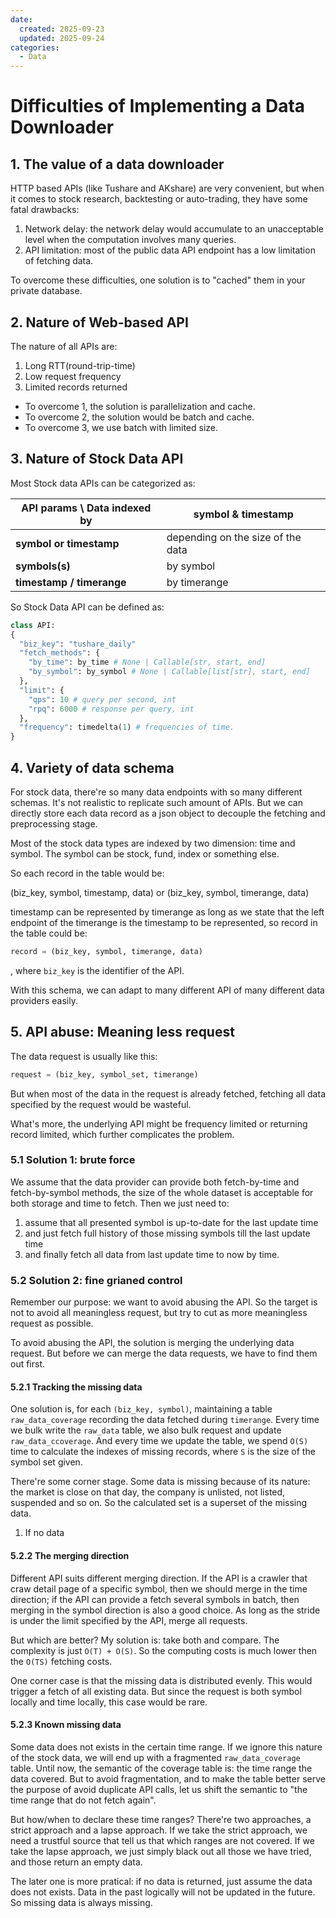 ```yaml
---
date:
  created: 2025-09-23
  updated: 2025-09-24
categories:
  - Data
---
```


# Difficulties of Implementing a Data Downloader

## 1. The value of a data downloader

HTTP based APIs (like Tushare and AKshare) are very convenient, but when it comes to stock research, backtesting or auto-trading, they have some fatal drawbacks:

1. Network delay: the network delay would accumulate to an unacceptable level when the computation involves many queries.
2. API limitation: most of the public data API endpoint has a low limitation of fetching data.

To overcome these difficulties, one solution is to "cached" them in your private database.

## 2. Nature of Web-based API

The nature of all APIs are:

1. Long RTT(round-trip-time)
2. Low request frequency
3. Limited records returned

- To overcome 1, the solution is parallelization and cache.
- To overcome 2, the solution would be batch and cache.
- To overcome 3, we use batch with limited size.

## 3. Nature of Stock Data API

Most Stock data APIs can be categorized as:

| API params \ Data indexed by | **symbol & timestamp**            |
|------------------------------|-----------------------------------|
| **symbol or timestamp**      | depending on the size of the data |
| **symbols(s)**               | by symbol                         |
| **timestamp / timerange**    | by timerange                      |

So Stock Data API can be defined as:

```python
class API:
{
  "biz_key": "tushare_daily"
  "fetch_methods": {
    "by_time": by_time # None | Callable[str, start, end]
    "by_symbol": by_symbol # None | Callable[list[str], start, end]
  },
  "limit": {
    "qps": 10 # query per second, int
    "rpq": 6000 # response per query, int
  },
  "frequency": timedelta(1) # frequencies of time.
}
```

## 4. Variety of data schema

For stock data, there're so many data endpoints with so many different schemas. It's not realistic to replicate such amount of APIs.
But we can directly store each data record as a json object to decouple the fetching and preprocessing stage.

Most of the stock data types are indexed by two dimension: time and symbol. The symbol can be stock, fund, index or something else.

So each record in the table would be:

(biz_key, symbol, timestamp, data) or
(biz_key, symbol, timerange, data)

timestamp can be represented by timerange as long as we state that the left endpoint of the
timerange is the timestamp to be represented, so record in the table could be:

```python
record = (biz_key, symbol, timerange, data)
```

, where `biz_key` is the identifier of the API.

With this schema, we can adapt to many different API of many different data providers easily.

## 5. API abuse: Meaning less request

The data request is usually like this:

```python
request = (biz_key, symbol_set, timerange)
```

But when most of the data in the request is already fetched,
fetching all data specified by the request would be wasteful.

What's more, the underlying API might be frequency limited or returning record limited,
which further complicates the problem.

### 5.1 Solution 1: brute force

We assume that the data provider can provide both fetch-by-time and fetch-by-symbol methods,
the size of the whole dataset is acceptable for both storage and time to fetch. Then we just need
to:

1. assume that all presented symbol is up-to-date for the last update time
2. and just fetch full history of those missing symbols till the last update time
3. and finally fetch all data from last update time to now by time.

### 5.2 Solution 2: fine grianed control

Remember our purpose: we want to avoid abusing the API. So the target is not
to avoid all meaningless request, but try to cut as more meaningless request as possible.

To avoid abusing the API, the solution is merging the underlying data request.
But before we can merge the data requests, we have to find them out first.

#### 5.2.1 Tracking the missing data

One solution is, for each `(biz_key, symbol)`, maintaining a table `raw_data_coverage` recording the
data fetched during `timerange`. Every time we bulk write the `raw_data` table, we also bulk request
and update `raw_data_ccoverage`. And every time we update the table, we spend `O(S)` time to calculate
the indexes of missing records, where `S` is the size of the symbol set given.

There're some corner stage. Some data is missing because of its nature: the market is close on that day, the
company is unlisted, not listed, suspended and so on. So the calculated set is a superset of the
missing data.

1. If no data

#### 5.2.2 The merging direction

Different API suits different merging direction. If the API is a crawler that craw detail page of a specific
symbol, then we should merge in the time direction; if the API can provide a fetch several symbols in batch,
then merging in the symbol direction is also a good choice. As long as the stride is under the limit specified
by the API, merge all requests.

But which are better? My solution is: take both and compare. The complexity is just `O(T) + O(S)`.
So the computing costs is much lower then the `O(TS)` fetching costs.

One corner case is that the missing data is distributed evenly. This would trigger a fetch of all existing data.
But since the request is both symbol locally and time locally, this case would be rare.

#### 5.2.3 Known missing data

Some data does not exists in the certain time range. If we ignore this nature of the stock data, we will end up
with a fragmented `raw_data_coverage` table. Until now, the semantic of the coverage table is: the time range the
data covered. But to avoid fragmentation, and to make the table better serve the purpose of avoid duplicate API calls, let us shift the semantic to "the time range that do not fetch again".

But how/when to declare these time ranges? There're two approaches, a strict approach and a lapse approach. If
we take the strict approach, we need a trustful source that tell us that which ranges are not covered. If we take the lapse approach, we just simply black out all those we have tried, and those return an empty data.

The later one is more pratical: if no data is returned, just assume the data does not exists. Data in the past
logically will not be updated in the future. So missing data is always missing.
